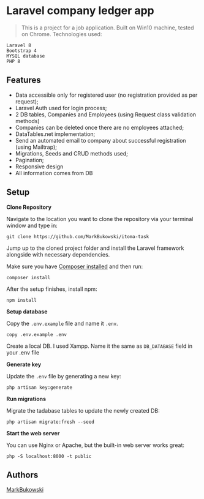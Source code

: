 # Laravel company ledger app

> This is a project for a job application. Built on Win10 machine, tested on Chrome. Technologies used:
```
Laravel 8
Bootstrap 4
MYSQL database
PHP 8
```

## Features

* Data accessible only for registered user (no registration provided as per request);
* Laravel Auth used for login process;
* 2 DB tables, Companies and Employees (using Request class validation methods)
* Companies can be deleted once there are no employees attached;
* DataTables.net implementation;
* Send an automated email to company about successful registration (using Mailtrap);
* Migrations, Seeds and CRUD methods used;
* Pagination;
* Responsive design
* All information comes from DB


## Setup

**Clone Repository**

Navigate to the location you want to clone the repository via your terminal window and type in:

```
git clone https://github.com/MarkBukowski/itoma-task
```

Jump up to the cloned project folder and install the Laravel framework alongside with necessary dependencies.

Make sure you have [Composer installed](https://getcomposer.org/download/)
and then run:

```
composer install
```
After the setup finishes, install npm:

```
npm install
```

**Setup database**

Copy the `.env.example` file and name it `.env`.
```
copy .env.example .env
```
Create a local DB. I used Xampp. Name it the same as `DB_DATABASE` field in your .env file

**Generate key**

Update the `.env` file by generating a new key:

```
php artisan key:generate
```

**Run migrations**

Migrate the tadabase tables to update the newly created DB:

```
php artisan migrate:fresh --seed
```

**Start the web server**

You can use Nginx or Apache, but the built-in web server works great:

```
php -S localhost:8000 -t public
```

## Authors
[MarkBukowski](https://github.com/MarkBukowski)
